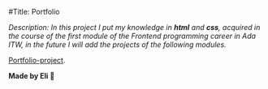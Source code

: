 #Title: Portfolio

*Description: In this project I put my knowledge in **html** and **css**, acquired in the course of the first module of the Frontend programming career in Ada ITW, in the future I will add the projects of the following modules.*

[Portfolio-project](https://elianacoria.github.io/Ada-1st-project-portfolio/).

**Made by Eli 🍒**